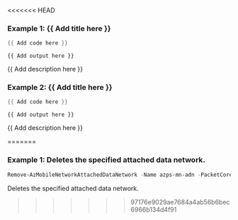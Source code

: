 <<<<<<< HEAD
### Example 1: {{ Add title here }}
```powershell
{{ Add code here }}
```

```output
{{ Add output here }}
```

{{ Add description here }}

### Example 2: {{ Add title here }}
```powershell
{{ Add code here }}
```

```output
{{ Add output here }}
```

{{ Add description here }}

=======
### Example 1: Deletes the specified attached data network.
```powershell
Remove-AzMobileNetworkAttachedDataNetwork -Name azps-mn-adn -PacketCoreControlPlaneName azps-mn-pccp -PacketCoreDataPlaneName azps-mn-pcdp -ResourceGroupName azps_test_group 
```

Deletes the specified attached data network.
>>>>>>> 97176e9029ae7684a4ab56b6bec6966b134d4f91

